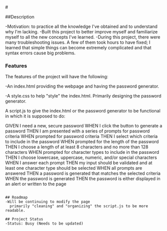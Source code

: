 #<Password Generator>

##Description

-Motivation: to practice all the knowledge I've obtained and to understand why I'm lacking.
-Built this project to better improve myself and familiarize myself to all the new concepts I've learned.
-During this project, there were many troubleshooting issues. A few of them took hours to have fixed; I learned that simple things can become extremely complicated and that syntax errors cause big problems.

### Features
The features of the project will have the following:

-An index.html providing the webpage and having the password generator. 

-A style.css to help "style" the index.html. Primarily designing the password generator.

A script.js to give the index.html or the password generator to be functional in which it is supposed to do:

GIVEN I need a new, secure password
WHEN I click the button to generate a password
THEN I am presented with a series of prompts for password criteria
WHEN prompted for password criteria
THEN I select which criteria to include in the password
WHEN prompted for the length of the password
THEN I choose a length of at least 8 characters and no more than 128 characters
WHEN prompted for character types to include in the password
THEN I choose lowercase, uppercase, numeric, and/or special characters
WHEN I answer each prompt
THEN my input should be validated and at least one character type should be selected
WHEN all prompts are answered
THEN a password is generated that matches the selected criteria
WHEN the password is generated
THEN the password is either displayed in an alert or written to the page
```

## Roadmap
-Will be continuing to modify the page
  primarily "cleaning" and "organizing" the script.js to be more readable.

## Project Status
-Status: Busy (Needs to be updated)
